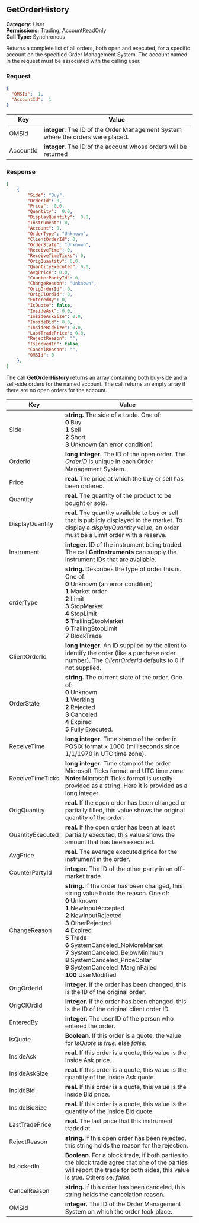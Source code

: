 ## GetOrderHistory

**Category:** User<br />
**Permissions:** Trading, AccountReadOnly<br />
**Call Type:** Synchronous

Returns a complete list of all orders, both open and executed, for a specific account on the specified Order Management System. The account named in the request must be associated with the calling user.

### Request

```json
{
  "OMSId":  1,
  "AccountId":  1 
}
```

| Key       | Value                                                        |
| --------- | ------------------------------------------------------------ |
| OMSId     | **integer**. The ID of the Order Management System where the orders were placed. |
| AccountId | **integer**. The ID of the account whose orders will be returned |

### Response

```json
[
    {
        "Side": "Buy",
        "OrderId": 0,
        "Price":  0.0,
        "Quantity":  0.0,
        "DisplayQuantity":  0.0,
        "Instrument": 0,
        "Account": 0,
        "OrderType": "Unknown",
        "ClientOrderId": 0,
        "OrderState": "Unknown",
        "ReceiveTime": 0,
        "ReceiveTimeTicks": 0,
        "OrigQuantity": 0.0,
        "QuantityExecuted": 0.0,
        "AvgPrice": 0.0,
        "CounterPartyId": 0,
        "ChangeReason": "Unknown",
        "OrigOrderId": 0,
        "OrigClOrdId": 0,
        "EnteredBy": 0,
        "IsQuote": false,
        "InsideAsk": 0.0,
        "InsideAskSize": 0.0,
        "InsideBid": 0.0,
        "InsideBidSize": 0.0,
        "LastTradePrice": 0.0,
        "RejectReason": "",
        "IsLockedIn": false,
        "CancelReason": "",
        "OMSId": 0
    },
]
```

The call **GetOrderHistory** returns an array containing both buy-side and a sell-side orders for the named account. The call returns an empty array if there are no open orders for the account.

| Key                               | Value                                                        |
| --------------------------------- | ------------------------------------------------------------ |
| Side                              | **string.** The side of a trade. One of:<br />**0** Buy<br />**1**  Sell<br />**2** Short<br />**3** Unknown (an error condition)   |
| OrderId                           | **long integer.** The ID of the open order. The *OrderID* is unique in each Order Management System. |
| Price                             | **real.** The price at which the buy or sell has been ordered. |
| Quantity                          | **real.** The quantity of the product to be bought or sold.  |
| DisplayQuantity                   | **real.** The quantity available to buy or sell that is publicly displayed to the market. To display a *displayQuantity* value, an order must be a Limit order with a reserve. |
| Instrument                        | **integer.** ID of the instrument being traded. The call  **GetInstruments** can supply the instrument IDs that are available. |
| orderType                         | **string.** Describes the type of order this is. One of:<br />**0** Unknown (an error condition)<br />**1** Market order<br />**2** Limit<br />**3** StopMarket<br />**4** StopLimit<br />**5** TrailingStopMarket<br />**6** TrailingStopLimit<br />**7** BlockTrade |
| ClientOrderId                     | **long integer.** An ID supplied by the client to identify the order (like a purchase order number). The *ClientOrderId* defaults to 0 if not supplied.                       |
| OrderState                        | **string.** The current state of the order. One of:<br />**0** Unknown<br />**1** Working<br />**2** Rejected<br />**3** Canceled<br />**4** Expired<br />**5** Fully Executed.                           |
| ReceiveTime                       | **long integer.** Time stamp of the order in POSIX format x 1000 (milliseconds since 1/1/1970 in UTC time zone).   |
| ReceiveTimeTicks                  | **long integer.** Time stamp of the order Microsoft Ticks format and UTC time zone. **Note:** Microsoft Ticks format is usually provided as a string. Here it is provided as a long integer.   |
| OrigQuantity                      | **real.** If the open order has been changed or partially filled, this value shows the original quantity of the order.  |
| QuantityExecuted                  | **real.** If the open order has been at least partially executed, this value shows the amount that has been executed.  |
| AvgPrice                          | **real.** The average executed price for the instrument in the order.   |
| CounterPartyId                    | **integer.** The ID of the other party in an off-market trade.  |
| ChangeReason                      | **string.** If the order has been changed, this string value holds the reason. One of:<br />**0** Unknown<br />**1** NewInputAccepted<br />**2** NewInputRejected<br />**3** OtherRejected<br />**4** Expired<br />**5** Trade<br />**6** SystemCanceled_NoMoreMarket<br />**7** SystemCanceled_BelowMinimum<br />**8** SystemCanceled_PriceCollar<br />**9** SystemCanceled_MarginFailed<br />**100** UserModified  |
| OrigOrderId                       | **integer.** If the order has been changed, this is the ID of the original order.  |
| OrigClOrdId                       | **integer.** If the order has been changed, this is the ID of the original client order ID.  |
| EnteredBy                         | **integer.** The user ID of the person who entered the order.  |
| IsQuote                           | **Boolean.** If this order is a quote, the value for *IsQuote* is *true,* else *false.*  |
| InsideAsk                         | **real.** If this order is a quote, this value is the Inside Ask price.  |
| InsideAskSize                     | **real.** If this order is a quote, this value is the quantity of the Inside Ask quote.  |
| InsideBid                         | **real.** If this order is a quote, this value is the Inside Bid price.   |
| InsideBidSize                     | **real.** If this order is a quote, this value is the quantity of the Inside Bid quote.  |
| LastTradePrice                    | **real.** The last price that this instrument traded at.  |
| RejectReason                      | **string.** If this open order has been rejected, this string holds the reason for the rejection.  |
| IsLockedIn                        | **Boolean.** For a block trade, if both parties to the block trade agree that one of the parties will report the trade for both sides, this value is *true.* Othersise, *false.*  |
| CancelReason                      | **string.** If this order has been canceled, this string holds the cancelation reason.  |
| OMSId                             | **integer.** The ID of the Order Management System on which the order took place.  |

